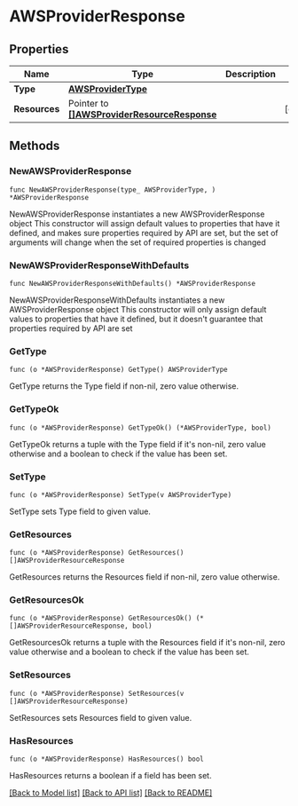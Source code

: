 # AWSProviderResponse

## Properties

Name | Type | Description | Notes
------------ | ------------- | ------------- | -------------
**Type** | [**AWSProviderType**](AWSProviderType.md) |  | 
**Resources** | Pointer to [**[]AWSProviderResourceResponse**](AWSProviderResourceResponse.md) |  | [optional] 

## Methods

### NewAWSProviderResponse

`func NewAWSProviderResponse(type_ AWSProviderType, ) *AWSProviderResponse`

NewAWSProviderResponse instantiates a new AWSProviderResponse object
This constructor will assign default values to properties that have it defined,
and makes sure properties required by API are set, but the set of arguments
will change when the set of required properties is changed

### NewAWSProviderResponseWithDefaults

`func NewAWSProviderResponseWithDefaults() *AWSProviderResponse`

NewAWSProviderResponseWithDefaults instantiates a new AWSProviderResponse object
This constructor will only assign default values to properties that have it defined,
but it doesn't guarantee that properties required by API are set

### GetType

`func (o *AWSProviderResponse) GetType() AWSProviderType`

GetType returns the Type field if non-nil, zero value otherwise.

### GetTypeOk

`func (o *AWSProviderResponse) GetTypeOk() (*AWSProviderType, bool)`

GetTypeOk returns a tuple with the Type field if it's non-nil, zero value otherwise
and a boolean to check if the value has been set.

### SetType

`func (o *AWSProviderResponse) SetType(v AWSProviderType)`

SetType sets Type field to given value.


### GetResources

`func (o *AWSProviderResponse) GetResources() []AWSProviderResourceResponse`

GetResources returns the Resources field if non-nil, zero value otherwise.

### GetResourcesOk

`func (o *AWSProviderResponse) GetResourcesOk() (*[]AWSProviderResourceResponse, bool)`

GetResourcesOk returns a tuple with the Resources field if it's non-nil, zero value otherwise
and a boolean to check if the value has been set.

### SetResources

`func (o *AWSProviderResponse) SetResources(v []AWSProviderResourceResponse)`

SetResources sets Resources field to given value.

### HasResources

`func (o *AWSProviderResponse) HasResources() bool`

HasResources returns a boolean if a field has been set.


[[Back to Model list]](../README.md#documentation-for-models) [[Back to API list]](../README.md#documentation-for-api-endpoints) [[Back to README]](../README.md)


